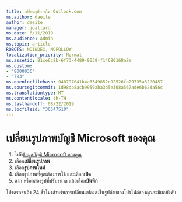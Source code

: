 ```yaml
---
title: เปลี่ยนรูปภาพใน Outlook.com
ms.author: daeite
author: daeite
manager: joallard
ms.date: 6/11/2019
ms.audience: Admin
ms.topic: article
ROBOTS: NOINDEX, NOFOLLOW
localization_priority: Normal
ms.assetid: 81ce6c8b-6f73-4489-9539-f14680168a8e
ms.custom:
- "8000036"
- "793"
ms.openlocfilehash: 940797041b4a6349852c92526fa29735a3220457
ms.sourcegitcommit: 1d98db8acb9959aba3b5e308a567ade6b62da56c
ms.translationtype: MT
ms.contentlocale: th-TH
ms.lasthandoff: 08/22/2019
ms.locfileid: "36547510"
---
```

# <a name="change-your-microsoft-account-picture"></a>เปลี่ยนรูปภาพบัญชี Microsoft ของคุณ

1. ไปที่[ข้อมูลบัญชี Microsoft ของคุณ](https://go.microsoft.com/fwlink/p/?linkid=860841)
2. เลือก**เปลี่ยนรูปภาพ**
3. เลือก**รูปภาพใหม่**
4. เลือกรูปภาพที่คุณต้องการใช้ และเลือก**เปิด**
5. ลาก หรือกล่องรูปที่ปรับขนาด แล้วเลือก**บันทึก**

โปรดรอจนถึง 24 ชั่วโมงสำหรับการเปลี่ยนแปลงลงในรูปถ่ายของโปรไฟล์ของคุณจะมีผลบังคับ